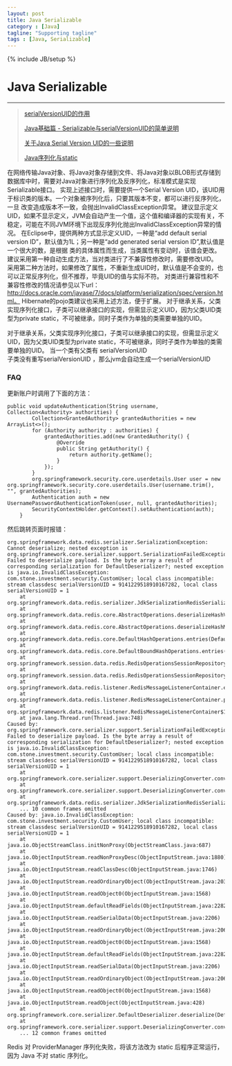 ```yaml
---
layout: post
title: Java Serializable
category : [Java]
tagline: "Supporting tagline"
tags : [Java, Serializable]
---
```

{% include JB/setup %}
# Java Serializable
--- 

> [serialVersionUID的作用](http://blog.csdn.net/zzjjiandan/article/details/32336079)   
> 
> [Java基础篇 - Serializable与serialVersionUID的简单说明](http://blog.csdn.net/zhengliebin/article/details/60869629)
> 
> [关于Java Serial Version UID的一些说明](http://blog.csdn.net/u012364372/article/details/51210693) 
> 
> [Java序列化与static](http://blog.csdn.net/yangxiangyuibm/article/details/43227457) 

在网络传输Java对象、将Java对象存储到文件、将Java对象以BLOB形式存储到数据库中时，需要对Java对象进行序列化及反序列化，标准模式是实现Serializable接口。 
实现上述接口时，需要提供一个Serial Version UID，该UID用于标识类的版本。一个对象被序列化后，只要其版本不变，都可以进行反序列化，一旦 
改变造成版本不一致，会抛出InvalidClassException异常。 
建议显示定义UID，如果不显示定义，JVM会自动产生一个值，这个值和编译器的实现有关，不稳定，可能在不同JVM环境下出现反序列化抛出InvalidClassException异常的情况。 
在Eclipse中，提供两种方式显示定义UID，一种是“add default serial version ID”，默认值为1L；另一种是“add generated serial version ID”,默认值是一个很大的数，是根据 
类的具体属性而生成，当类属性有变动时，该值会更改。 
建议采用第一种自动生成方法，当对类进行了不兼容性修改时，需要修改UID。 
采用第二种方法时，如果修改了属性，不重新生成UID时，默认值是不会变的，也可以正常反序列化，但不推荐，毕竟UID的值与实际不符。 
对类进行兼容性和不兼容性修改的情况请参见以下url：http://docs.oracle.com/javase/7/docs/platform/serialization/spec/version.html。 
Hibernate的pojo类建议也采用上述方法，便于扩展。 
对于继承关系，父类实现序列化接口，子类可以继承接口的实现，但需显示定义UID，因为父类UID类型为private static，不可被继承，同时子类作为单独的类需要单独的UID。 

<!--break-->

对于继承关系，父类实现序列化接口，子类可以继承接口的实现，但需显示定义UID，因为父类UID类型为private static，不可被继承，同时子类作为单独的类需要单独的UID。
当一个类有父类有  serialVersionUID   
子类没有重写serialVersionUID ，那么jvm会自动生成一个serialVersionUID 

### FAQ 
更新账户时调用了下面的方法：
``` 
public void updateAuthentication(String username, Collection<Authority> authorities) {
        Collection<GrantedAuthority> grantedAuthorities = new ArrayList<>();
        for (Authority authority : authorities) {
            grantedAuthorities.add(new GrantedAuthority() {
                @Override
                public String getAuthority() {
                    return authority.getName();
                }
            });
        }
        org.springframework.security.core.userdetails.User user = new org.springframework.security.core.userdetails.User(username.trim(), "", grantedAuthorities);
        Authentication auth = new UsernamePasswordAuthenticationToken(user, null, grantedAuthorities);
        SecurityContextHolder.getContext().setAuthentication(auth);
    }
```
然后跳转页面时报错：
``` 
org.springframework.data.redis.serializer.SerializationException: Cannot deserialize; nested exception is org.springframework.core.serializer.support.SerializationFailedException: Failed to deserialize payload. Is the byte array a result of corresponding serialization for DefaultDeserializer?; nested exception is java.io.InvalidClassException: com.stone.investment.security.CustomUser; local class incompatible: stream classdesc serialVersionUID = 9141229518910167282, local class serialVersionUID = 1
	at org.springframework.data.redis.serializer.JdkSerializationRedisSerializer.deserialize(JdkSerializationRedisSerializer.java:82)
	at org.springframework.data.redis.core.AbstractOperations.deserializeHashValue(AbstractOperations.java:338)
	at org.springframework.data.redis.core.AbstractOperations.deserializeHashMap(AbstractOperations.java:282)
	at org.springframework.data.redis.core.DefaultHashOperations.entries(DefaultHashOperations.java:227)
	at org.springframework.data.redis.core.DefaultBoundHashOperations.entries(DefaultBoundHashOperations.java:102)
	at org.springframework.session.data.redis.RedisOperationsSessionRepository.getSession(RedisOperationsSessionRepository.java:432)
	at org.springframework.session.data.redis.RedisOperationsSessionRepository.onMessage(RedisOperationsSessionRepository.java:519)
	at org.springframework.data.redis.listener.RedisMessageListenerContainer.executeListener(RedisMessageListenerContainer.java:249)
	at org.springframework.data.redis.listener.RedisMessageListenerContainer.processMessage(RedisMessageListenerContainer.java:239)
	at org.springframework.data.redis.listener.RedisMessageListenerContainer$1.run(RedisMessageListenerContainer.java:967)
	at java.lang.Thread.run(Thread.java:748)
Caused by: org.springframework.core.serializer.support.SerializationFailedException: Failed to deserialize payload. Is the byte array a result of corresponding serialization for DefaultDeserializer?; nested exception is java.io.InvalidClassException: com.stone.investment.security.CustomUser; local class incompatible: stream classdesc serialVersionUID = 9141229518910167282, local class serialVersionUID = 1
	at org.springframework.core.serializer.support.DeserializingConverter.convert(DeserializingConverter.java:78)
	at org.springframework.core.serializer.support.DeserializingConverter.convert(DeserializingConverter.java:36)
	at org.springframework.data.redis.serializer.JdkSerializationRedisSerializer.deserialize(JdkSerializationRedisSerializer.java:80)
	... 10 common frames omitted
Caused by: java.io.InvalidClassException: com.stone.investment.security.CustomUser; local class incompatible: stream classdesc serialVersionUID = 9141229518910167282, local class serialVersionUID = 1
	at java.io.ObjectStreamClass.initNonProxy(ObjectStreamClass.java:687)
	at java.io.ObjectInputStream.readNonProxyDesc(ObjectInputStream.java:1880)
	at java.io.ObjectInputStream.readClassDesc(ObjectInputStream.java:1746)
	at java.io.ObjectInputStream.readOrdinaryObject(ObjectInputStream.java:2037)
	at java.io.ObjectInputStream.readObject0(ObjectInputStream.java:1568)
	at java.io.ObjectInputStream.defaultReadFields(ObjectInputStream.java:2282)
	at java.io.ObjectInputStream.readSerialData(ObjectInputStream.java:2206)
	at java.io.ObjectInputStream.readOrdinaryObject(ObjectInputStream.java:2064)
	at java.io.ObjectInputStream.readObject0(ObjectInputStream.java:1568)
	at java.io.ObjectInputStream.defaultReadFields(ObjectInputStream.java:2282)
	at java.io.ObjectInputStream.readSerialData(ObjectInputStream.java:2206)
	at java.io.ObjectInputStream.readOrdinaryObject(ObjectInputStream.java:2064)
	at java.io.ObjectInputStream.readObject0(ObjectInputStream.java:1568)
	at java.io.ObjectInputStream.readObject(ObjectInputStream.java:428)
	at org.springframework.core.serializer.DefaultDeserializer.deserialize(DefaultDeserializer.java:70)
	at org.springframework.core.serializer.support.DeserializingConverter.convert(DeserializingConverter.java:73)
	... 12 common frames omitted

```
Redis 对 ProviderManager 序列化失败，将该方法改为 static 后程序正常运行，因为 Java 不对 static 序列化。